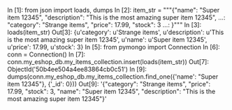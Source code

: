 In [1]: from json import loads, dumps
In [2]: item_str = """{"name": "Super item 12345", "description": "This is the most amazing super item 12345",
   ...: "category": "Strange items", "price": 17.99, "stock": 3
   ...: }"""
In [3]: loads(item_str)
Out[3]: 
{u'category': u'Strange items',
 u'description': u'This is the most amazing super item 12345',
 u'name': u'Super item 12345',
 u'price': 17.99,
 u'stock': 3}
In [5]: from pymongo import Connection
In [6]: conn = Connection()
In [7]: conn.my_eshop_db.my_items_collection.insert(loads(item_str))
Out[7]: ObjectId('50b4ee504a4ee83864cb0c51')
In [9]: dumps(conn.my_eshop_db.my_items_collection.find_one({'name': "Super item 12345"}, {'_id': 0}))
Out[9]: '{"category": "Strange items", "price": 17.99, "stock": 3, "name": "Super item 12345", "description": "This is the most amazing super item 12345"}'
